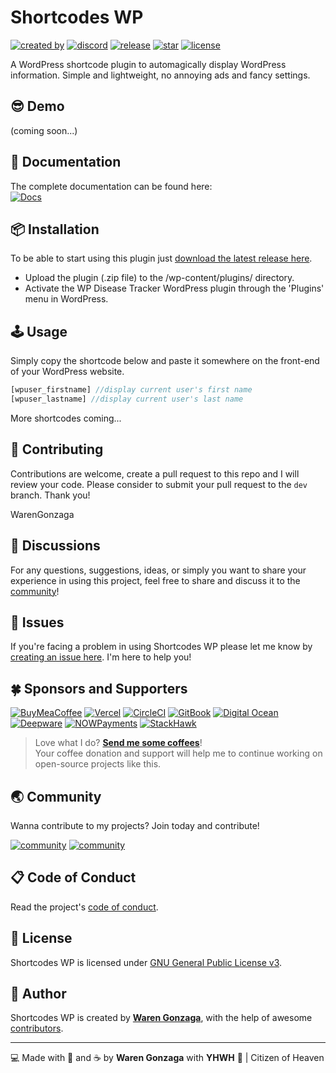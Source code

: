 # Shortcodes WP

[![created by](https://img.shields.io/badge/created%20by-Waren%20Gonzaga-blue.svg?longCache=true&style=flat-square)](https://github.com/warengonzaga) [![discord](https://img.shields.io/discord/659684980137656340?color=%235865F2&label=discord&logo=discord&logoColor=white&style=flat-square)](https://wrngnz.ga/discord) [![release](https://img.shields.io/github/release/warengonzaga/shortcodes-wp.svg?style=flat-square)](https://github.com/warengonzaga/shortcodes-wp/releases) [![star](https://img.shields.io/github/stars/warengonzaga/shortcodes-wp.svg?style=flat-square)](https://github.com/warengonzaga/shortcodes-wp/stargazers) [![license](https://img.shields.io/github/license/warengonzaga/shortcodes-wp.svg?style=flat-square)](https://github.com/warengonzaga/shortcodes-wp/blob/main/license)

A WordPress shortcode plugin to automagically display WordPress information. Simple and lightweight, no annoying ads and fancy settings.

## 😎 Demo

(coming soon...)

## 📖 Documentation

<!-- <!-- markdownlint-disable MD033 -->
The complete documentation can be found here:<br/>
[![Docs](https://img.shields.io/badge/Docs-docs.warengonzaga.com/shortcodes--wp-blue.svg?longCache=true&style=for-the-badge)](https://docs.warengonzaga.com/shortcodes-wp)
<!-- <!-- markdownlint-enable MD033 -->

## 📦 Installation

To be able to start using this plugin just [download the latest release here](https://github.com/warengonzaga/shortcodes-wp/releases/latest).

- Upload the plugin (.zip file) to the /wp-content/plugins/ directory.
- Activate the WP Disease Tracker WordPress plugin through the 'Plugins' menu in WordPress.

## 🕹️ Usage

Simply copy the shortcode below and paste it somewhere on the front-end of your WordPress website.

```php
[wpuser_firstname] //display current user's first name
[wpuser_lastname] //display current user's last name
```

More shortcodes coming...

## 🎯 Contributing

Contributions are welcome, create a pull request to this repo and I will review your code. Please consider to submit your pull request to the ```dev``` branch. Thank you!

WarenGonzaga

## 💬 Discussions

For any questions, suggestions, ideas, or simply you want to share your experience in using this project, feel free to share and discuss it to the [community](https://github.com/warengonzaga/shortcodes-wp/discussions)!

## 🐛 Issues

If you're facing a problem in using Shortcodes WP please let me know by [creating an issue here](https://github.com/warengonzaga/shortcodes-wp/issues/new). I'm here to help you!

## 🍀 Sponsors and Supporters

[![BuyMeaCoffee](https://wrngnz.ga/badge-buymeacoffee)](https://buymeacoff.ee/warengonzaga) [![Vercel](https://wrngnz.ga/badge-vercel)](https://vercel.com) [![CircleCI](https://wrngnz.ga/badge-circleci)](https://vercel.com) [![GitBook](https://wrngnz.ga/badge-gitbook)](https://gitbook.io) [![Digital Ocean](https://wrngnz.ga/badge-digitalocean)](https://digitalocean.com) [![Deepware](https://wrngnz.ga/badge-deepware)](https://deepware.ai/) [![NOWPayments](https://wrngnz.ga/badge-nowpayments)](https://nowpayments.io) [![StackHawk](https://img.shields.io/badge/Stackhawk-%2300CBC6.svg?&style=for-the-badge&logoColor=white)](https://stackhawk.com)

<!-- markdownlint-disable MD033 -->
> Love what I do? **[Send me some coffees](https://buymeacoff.ee/wareneutron)**!<br/>
> Your coffee donation and support will help me to continue working on open-source projects like this.
<!-- markdownlint-disable MD033 -->

## 🌏 Community

Wanna contribute to my projects? Join today and contribute!

[![community](https://discordapp.com/api/guilds/694612151444439081/widget.png?style=banner2)](https://wareneutron.com/discord) [![community](https://discordapp.com/api/guilds/659684980137656340/widget.png?style=banner2)](https://wrngnz.ga/discord)

## 📋 Code of Conduct

Read the project's [code of conduct](./code_of_conduct.md).

## 📃 License

Shortcodes WP is licensed under [GNU General Public License v3](https://opensource.org/licenses/GPL-3.0).

## 📝 Author

Shortcodes WP is created by **[Waren Gonzaga](https://github.com/warengonzaga)**, with the help of awesome [contributors](https://github.com/warengonzaga/shortcodes-wp/graphs/contributors).

---

💻 Made with 💖 and ☕ by **Waren Gonzaga** with **YHWH** 🙏 | Citizen of Heaven

[personal website]: https://warengonzaga.com
[business website]: https://wgcompanyhq.com
[biolink]: https://bio.link/warengonzaga
[facebook]: https://facebook.com/warengonzagaofficial
[twitter]: https://twitter.com/warengonzaga
[instagram]: https://instagram.com/warengonzagaofficial
[youtube]: https://youtube.com/warengonzaga
